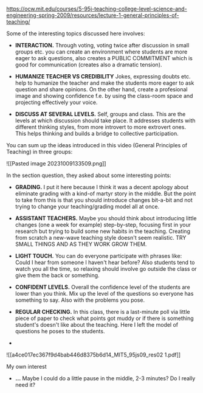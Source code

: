 https://ocw.mit.edu/courses/5-95j-teaching-college-level-science-and-engineering-spring-2009/resources/lecture-1-general-principles-of-teaching/

Some of the interesting topics discussed here involves:

- **INTERACTION.** Through voting, voting twice after discussion in small groups etc. you can create an environment where students are more eager to ask questions, also creates a PUBLIC COMMITMENT which is good for communication (creates also a dramatic tension). 

-  **HUMANIZE TEACHER VS CREDIBILITY** Jokes, expressing doubts etc. help to humanize the teacher and make the students more eager to ask question and share opinions. On the other hand, create a profesional image and showing confidence f.e. by using the class-room space and projecting effectively your voice.

- **DISCUSS AT SEVERAL LEVELS.** Self, groups and class. This are the levels at which discussion should take place. It addresses students with different thinking styles, from more introvert to more extrovert ones. This helps thinking and builds a bridge to collective participation.

You can sum up the ideas introduced in this video (General Principles of Teaching) in three groups:

![[Pasted image 20231009133509.png]]

In the section question, they asked about some interesting points:

- **GRADING.** I put it here because I think it was a decent apology about eliminate grading with a kind-of martyr story in the middle. But the point to take from this is that you should introduce changes bit-a-bit and not trying to change your teaching/grading model all at once.

- **ASSISTANT TEACHERS.** Maybe you should think about introducing little changes (one a week for example) step-by-step, focusing first in your research but trying to build some new habits in the teaching. Creating from scratch a new-wave teaching style doesn't seem realistic. TRY SMALL THINGS AND AS THEY WORK GROW THEM.

- **LIGHT TOUCH.**  You can do everyone participate with phrases like: Could I hear from someone I haven't hear before? Also students tend to watch you all the time, so relaxing should involve go outside the class or give them the back or something.

- **CONFIDENT LEVELS.** Overall the confidence level of the students are lower than you think. Mix up the level of the questions so everyone has something to say. Also with the problems you pose.

- **REGULAR CHECKING.** In this class, there is a last-minute poll via little piece of paper to check what points got muddy or if there is something student's doesn't like about the teaching. Here I left the model of questions he poses to the students.
- 
![[a4ce017ec367f9d4bab446d8375b6d14_MIT5_95js09_res02 1.pdf]]

My own interest

- **...** Maybe I could do a little pause in the middle, 2-3 minutes? Do I really need it?